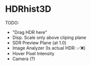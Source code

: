 # HDRhist3D
 
TODO:
- "Drag HDR here"
- Disp. Scale only above cliping plane
- SDR Preview Plane (at 1.0)
- Image Analyzer (Is actual HDR: ✅❌)
- Hover Pixel Intensity
- Camera (?)